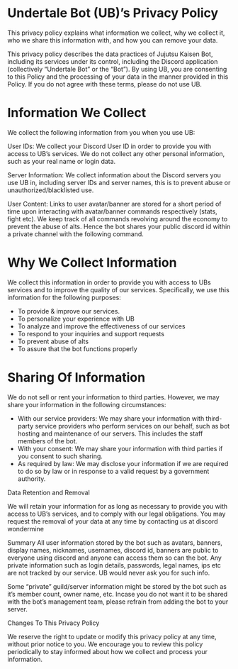 # Undertale Bot (UB)’s Privacy Policy


This privacy policy explains what information we collect, why we collect it, who we share this information with, and how you can remove your data.

This privacy policy describes the data practices of Jujutsu Kaisen Bot, including its services under its control, including the Discord application (collectively “Undertale Bot” or the “Bot”). By using UB, you are consenting to this Policy and the processing of your data in the manner provided in this Policy. If you do not agree with these terms, please do not use UB.


# Information We Collect
We collect the following information from you when you use UB:

User IDs: We collect your Discord User ID in order to provide you with access to UB’s services. We do not collect any other personal information, such as your real name or login data.

Server Information: We collect information about the Discord servers you use UB in, including server IDs and server names, this is to prevent abuse or unauthorized/blacklisted use.

User Content: Links to user avatar/banner are stored for a short period of time upon interacting with avatar/banner commands respectively (stats, fight etc).
We keep track of all commands revolving around the economy to prevent the abuse of alts. Hence the bot shares your public discord id within a private channel with the following command.

# Why We Collect Information

We collect this information in order to provide you with access to UBs services and to improve the quality of our services. Specifically, we use this information for the following purposes:

- To provide & improve our services.
- To personalize your experience with UB
- To analyze and improve the effectiveness of our services
- To respond to your inquiries and support requests
- To prevent abuse of alts
- To assure that the bot functions properly


# Sharing Of Information

We do not sell or rent your information to third parties. However, we may share your information in the following circumstances:

- With our service providers: We may share your information with third-party service providers who perform services on our behalf, such as bot hosting and maintenance of our servers. This includes the staff members of the bot.
- With your consent: We may share your information with third parties if you consent to such sharing.
- As required by law: We may disclose your information if we are required to do so by law or in response to a valid request by a government authority.

Data Retention and Removal

We will retain your information for as long as necessary to provide you with access to UB’s services, and to comply with our legal obligations. You may request the removal of your data at any time by contacting us at discord wondermine



Summary
All user information stored by the bot such as avatars, banners, display names, nicknames, usernames, discord id, banners are public to everyone using discord and anyone can access them so can the bot. Any private information such as login details, passwords, legal names, ips etc are not tracked by our service. UB would never ask you for such info. 

Some “private” guild/server information might be stored by the bot such as it’s member count, owner name, etc. Incase you do not want it to be shared with the bot’s management team, please refrain from adding the bot to your server. 

Changes To This Privacy Policy

We reserve the right to update or modify this privacy policy at any time, without prior notice to you. We encourage you to review this policy periodically to stay informed about how we collect and process your information.
